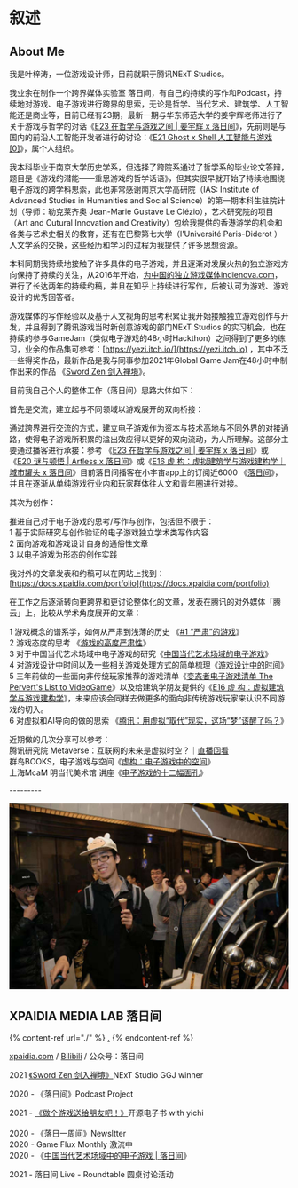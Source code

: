 # 叙述

## About Me

我是叶梓涛，一位游戏设计师，目前就职于腾讯NExT Studios。

我业余在制作一个跨界媒体实验室 落日间，有自己的持续的写作和Podcast，持续地对游戏、电子游戏进行跨界的思索，无论是哲学、当代艺术、建筑学、人工智能还是商业等，目前已经有23期，最新一期与华东师范大学的姜宇辉老师进行了关于游戏与哲学的对话《[E23 在哲学与游戏之间 | 姜宇辉 x 落日间](https://docs.xpaidia.com/update/podcast/e23)》，先前则是与国内的前沿人工智能开发者进行的讨论：《[E21 Ghost x Shell 人工智能与游戏 \[0\]](https://docs.xpaidia.com/update/podcast/e21)》，属个人组织。

我本科毕业于南京大学历史学系，但选择了跨院系通过了哲学系的毕业论文答辩，题目是《游戏的潜能——重思游戏的哲学话语》，但其实很早就开始了持续地围绕电子游戏的跨学科思索，此也非常感谢南京大学高研院（IAS: Institute of Advanced Studies in Humanities and Social Science）的第一期本科生驻院计划（导师：勒克莱齐奥 Jean-Marie Gustave Le Clézio），艺术研究院的项目（Art and Cutural Innovation and Creativity）包给我提供的香港游学的机会和各类与艺术史相关的教育，还有在巴黎第七大学（l'Université Paris-Diderot ）人文学系的交换，这些经历和学习的过程为我提供了许多思想资源。

本科同期我持续地接触了许多具体的电子游戏，并且逐渐对发展火热的独立游戏方向保持了持续的关注，从2016年开始，[为中国的独立游戏媒体indienova.com](http://xn--indienova-pl6noen4lz29a2oltl1ace7b1yqezoqft.com)，进行了长达两年的持续约稿，并且在知乎上持续进行写作，后被认可为游戏、游戏设计的优秀回答者。

游戏媒体的写作经验以及基于人文视角的思考积累让我开始接触独立游戏创作与开发，并且得到了腾讯游戏当时新创意游戏的部门NExT Studios 的实习机会，也在持续的参与GameJam（类似电子游戏的48小时Hackthon）之间得到了更多的练习，业余的作品集可参考：[https://yezi.itch.io/](https://yezi.itch.io) ，其中不乏一些得奖作品，最新作品是我与同事参加2021年Global Game Jam在48小时中制作出来的作品 《[Sword Zen 剑入禅境](https://docs.xpaidia.com/update/podcast/e18)》。



目前我自己个人的整体工作（落日间）思路大体如下：

首先是交流，建立起与不同领域以游戏展开的双向桥接：

通过跨界进行交流的方式，建立电子游戏作为资本与技术高地与不同外界的对接通路，使得电子游戏所积累的溢出效应得以更好的双向流动，为人所理解。这部分主要通过播客进行承接：参考 《[E23 在哲学与游戏之间 | 姜宇辉 x 落日间](https://docs.xpaidia.com/update/podcast/e23)》或《[E20 谜与顿悟 | Artless x 落日间](https://docs.xpaidia.com/update/podcast/e20)》或《[E16 虚 构：虚拟建筑学与游戏建构学｜城市罐头 x 落日间](https://docs.xpaidia.com/update/podcast/e16)》目前落日间播客在小宇宙app上的订阅近6000 《[落日间](https://www.xiaoyuzhoufm.com/podcast/5ef1608d418a84a046a1ca40)》，并且在逐渐从单纯游戏行业内和玩家群体往人文和青年圈进行对接。

其次为创作：

推进自己对于电子游戏的思考/写作与创作，包括但不限于：\
1 基于实际研究与创作验证的电子游戏独立学术类写作内容\
2 面向游戏和游戏设计自身的通俗性文章\
3 以电子游戏为形态的创作实践



我对外的文章发表和约稿可以在网站上找到：[https://docs.xpaidia.com/portfolio](https://docs.xpaidia.com/portfolio)

在工作之后逐渐转向更跨界和更讨论整体化的文章，发表在腾讯的对外媒体「腾云」上，比较从学术角度展开的文章：

1 游戏概念的谱系学，如何从严肃到浅薄的历史 《[#1 “严肃”的游戏](https://docs.xpaidia.com/ficstruction/paidia/1-yan-su-de-you-xi)》\
2 游戏态度的思考 《[游戏的高度严肃性](https://docs.xpaidia.com/ficstruction/paidia/2-you-xi-de-gao-du-yan-su-xing)》\
3 对于中国当代艺术场域中电子游戏的研究《[中国当代艺术场域的电子游戏](https://docs.xpaidia.com/ficstruction/undo/contemporaryart)》\
4 对游戏设计中时间以及一些相关游戏处理方式的简单梳理《[游戏设计中的时间](https://docs.xpaidia.com/ficstruction/undo/timeingamedesign)》\
5 三年前做的一些面向非传统玩家推荐的游戏清单《[变态者电子游戏清单 The Pervert's List to VideoGame](https://zhuanlan.zhihu.com/p/87188352)》以及给建筑学朋友提供的《[E16 虚 构：虚拟建筑学与游戏建构学](https://docs.xpaidia.com/update/podcast/e16)》，未来应该会同样去做更多的面向非传统游戏玩家来认识不同游戏的切入。\
6 对虚拟和AI导向的做的思索 《[腾讯：用虚拟“取代”现实，这场“梦”该醒了吗？](https://mp.weixin.qq.com/s/ngRKfOkOp44-wQk1qvM0Bg)》

近期做的几次分享可以参考：\
腾讯研究院 Metaverse：互联网的未来是虚拟时空？｜[直播回看](https://www.bilibili.com/video/BV1nU4y1t7pB?p=2)\
群岛BOOKS，电子游戏与空间《[虚构：电子游戏中的空间](https://www.bilibili.com/video/BV1bp4y147mZ?t=806)》\
上海McaM 明当代美术馆 讲座《[电子游戏的十二幅面孔](https://www.bilibili.com/video/BV1T5411n7J1)》





\---------

![](.gitbook/assets/self.png)

## XPAIDIA MEDIA LAB 落日间

{% content-ref url="./" %}
[.](./)
{% endcontent-ref %}

[xpaidia.com](https://xpaidia.com) / [Bilibili](https://space.bilibili.com/3169565) / 公众号：落日间

2021 [《Sword Zen 剑入禅境》](https://yezi.itch.io/sz)NExT Studio GGJ winner

2020 - 《落日间》Podcast Project

2021 - [《做个游戏送给朋友吧！》](https://luorijian.gitbook.io/pweb/tools)开源电子书 with yichi \
\
2020 - 《落日一周间》Newsltter\
2020 - Game Flux Monthly 激流中\
2020 - 《[中国当代艺术场域中的电子游戏 | 落日间](https://mp.weixin.qq.com/s/fMOkRcm08kW3g4PPFnOvQQ)》

2021 - 落日间 Live - Roundtable 圆桌讨论活动&#x20;

##

